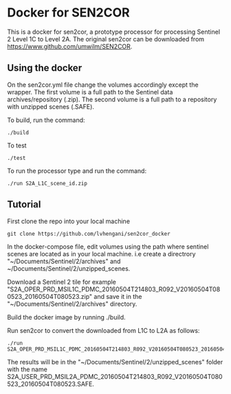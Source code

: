 # Docker for SEN2COR #


This is a docker for sen2cor, a prototype processor for processing Sentinel 2 Level 1C to Level 2A. 
The original sen2cor can be downloaded from https://www.github.com/umwilm/SEN2COR.


## Using the docker ##
On the sen2cor.yml file change the volumes accordingly except the wrapper.
The first volume is a full path to the Sentinel data archives/repository (.zip).
The second volume is a full path to a repository with unzipped scenes (.SAFE).

To build, run the command:

~~~
./build

~~~

To test

~~~
./test
~~~


To run the processor type and run the command:

~~~
./run S2A_L1C_scene_id.zip

~~~


## Tutorial ##

First clone the repo into your local machine
~~~
git clone https://github.com/lvhengani/sen2cor_docker

~~~

In the docker-compose file, edit volumes using the path where sentinel scenes are located as in your local machine.
i.e create a directrory "~/Documents/Sentinel/2/archives" and ~/Documents/Sentinel/2/unzipped_scenes. 

Download a Sentinel 2 tile for example "S2A_OPER_PRD_MSIL1C_PDMC_20160504T214803_R092_V20160504T080523_20160504T080523.zip" and save it in the "~/Documents/Sentinel/2/archives" directory. 

Build the docker image by running ./build.

Run sen2cor to convert the downloaded from L1C to L2A  as follows:

~~~
./run S2A_OPER_PRD_MSIL1C_PDMC_20160504T214803_R092_V20160504T080523_20160504T080523.zip

~~~ 

The results will be in the "~/Documents/Sentinel/2/unzipped_scenes" folder with the name S2A_USER_PRD_MSIL2A_PDMC_20160504T214803_R092_V20160504T080523_20160504T080523.SAFE.
